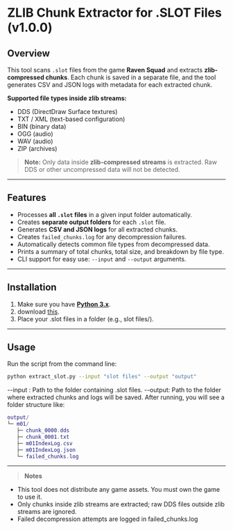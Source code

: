 # ZLIB Chunk Extractor for .SLOT Files (v1.0.0)

## Overview
This tool scans `.slot` files from the game **Raven Squad** and extracts **zlib-compressed chunks**. Each chunk is saved in a separate file, and the tool generates CSV and JSON logs with metadata for each extracted chunk.

**Supported file types inside zlib streams:**
- DDS (DirectDraw Surface textures)
- TXT / XML (text-based configuration)
- BIN (binary data)
- OGG (audio)
- WAV (audio)
- ZIP (archives)

> **Note:** Only data inside **zlib-compressed streams** is extracted. Raw DDS or other uncompressed data will not be detected.

---

## Features
- Processes **all `.slot` files** in a given input folder automatically.
- Creates **separate output folders** for each `.slot` file.
- Generates **CSV and JSON logs** for all extracted chunks.
- Creates `failed_chunks.log` for any decompression failures.
- Automatically detects common file types from decompressed data.
- Prints a summary of total chunks, total size, and breakdown by file type.
- CLI support for easy use: `--input` and `--output` arguments.

---

## Installation
1. Make sure you have [**Python 3.x**](https://www.python.org/downloads/).
2. download [this](https://github.com/DiyarMohammed1/Project-RavenSquad/blob/main/tools/extract_slot.py).
3. Place your .slot files in a folder (e.g., slot files/).

---

## Usage
Run the script from the command line:

``` bash
python extract_slot.py --input "slot files" --output "output"
```
--input : Path to the folder containing .slot files.
--output: Path to the folder where extracted chunks and logs will be saved.
After running, you will see a folder structure like:

```lua
output/
└─ m01/
   ├─ chunk_0000.dds
   ├─ chunk_0001.txt
   ├─ m01IndexLog.csv
   ├─ m01IndexLog.json
   └─ failed_chunks.log
```

---

> **Notes**
- This tool does not distribute any game assets. You must own the game to use it.
- Only chunks inside zlib streams are extracted; raw DDS files outside zlib streams are ignored.
- Failed decompression attempts are logged in failed_chunks.log
